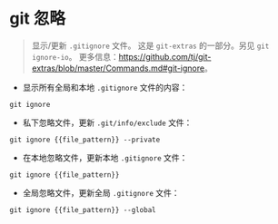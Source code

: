 # git 忽略

> 显示/更新 `.gitignore` 文件。
> 这是 `git-extras` 的一部分。另见 `git ignore-io`。
> 更多信息：<https://github.com/tj/git-extras/blob/master/Commands.md#git-ignore>。

- 显示所有全局和本地 `.gitignore` 文件的内容：

`git ignore`

- 私下忽略文件，更新 `.git/info/exclude` 文件：

`git ignore {{file_pattern}} --private`

- 在本地忽略文件，更新本地 `.gitignore` 文件：

`git ignore {{file_pattern}}`

- 全局忽略文件，更新全局 `.gitignore` 文件：

`git ignore {{file_pattern}} --global`